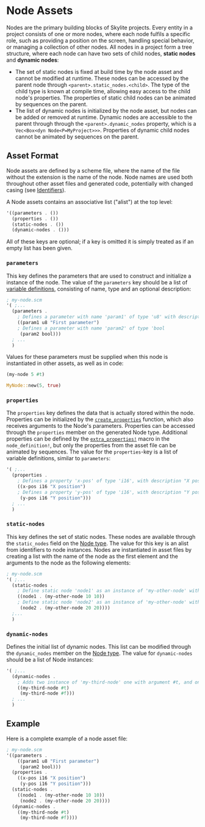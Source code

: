 # Node Assets

Nodes are the primary building blocks of Skylite projects. Every entity in a project consists of one or more nodes, where each node fulfils a specific role, such as providing a position on the screen, handling special behavior, or managing a collection of other nodes. All nodes in a project form a tree structure, where each node can have two sets of child nodes, **static nodes** and **dynamic nodes**:
- The set of static nodes is fixed at build time by the node asset and cannot be modified at runtime. These nodes can be accessed by the parent node through `<parent>.static_nodes.<child>`. The type of the child type is known at compile time, allowing easy access to the child node's properties. The properties of static child nodes can be animated by sequences on the parent.
- The list of dynamic nodes is initialized by the node asset, but nodes can be added or removed at runtime. Dynamic nodes are accessible to the parent through through the `<parent>.dynamic_nodes` property, which is a `Vec<Box<dyn Node<P=MyProject>>>`. Properties of dynamic child nodes cannot be animated by sequences on the parent.

## Asset Format

Node assets are defined by a scheme file, where the name of the file without the extension is the name of the node. Node names are used both throughout other asset files and generated code, potentially with changed casing (see [Identifiers](variables_and_types.md#identifiers)).

A Node assets contains an associative list ("alist") at the top level:

```scheme
'((parameters . ())
  (properties . ())
  (static-nodes . ())
  (dynamic-nodes . ()))
```

All of these keys are optional; if a key is omitted it is simply treated as if an empty list has been given.

### `parameters`

This key defines the parameters that are used to construct and initialize a instance of the node. The value of the `parameters` key should be a list of [variable definitions](variables_and_types.md), consisting of name, type and an optional description:

```scheme
; my-node.scm
'( ;...
  (parameters .
    ; Defines a parameter with name 'param1' of type 'u8' with description "First parameter"
    ((param1 u8 "First parameter")
    ; Defines a parameter with name 'param2' of type 'bool
     (param2 bool)))
  ; ...
  )
```

Values for these parameters must be supplied when this node is instantiated in other assets, as well as in code:

```scheme
(my-node 5 #t)
```

```rust
MyNode::new(5, true)
```

### `properties`

The `properties` key defines the data that is actually stored within the node. Properties can be initialized by the [`create_properties`](node_definition.md#skylite_proccreate_properties) function, which also receives arguments to the Node's parameters. Properties can be accessed through the `properties` member on the generated Node type. Additional properties can be defined by the [`extra_properties!`](node_definition.md#skylite_procextra_properties) macro in the `node_definition!`, but only the properties from the asset file can be animated by sequences. The value for the `properties`-key is a list of variable definitions, similar to `parameters`:

```scheme
'( ;...
  (properties .
    ; Defines a property 'x-pos' of type 'i16', with description "X position".
    ((x-pos i16 "X position")
    ; Defines a property 'y-pos' of type 'i16', with description "Y position".
     (y-pos i16 "Y position")))
  ; ...
  )
```

### `static-nodes`

This key defines the set of static nodes. These nodes are available through the `static_nodes` field on the [Node type](node_definition.md#node-type). The value for this key is an alist from identifiers to node instances. Nodes are instantiated in asset files by creating a list with the name of the node as the first element and the arguments to the node as the following elements:

```scheme
; my-node.scm
'( ;...
  (static-nodes .
    ; Define static node 'node1' as an instance of 'my-other-node' with arguments 10, 10.
    ((node1 . (my-other-node 10 10))
    ; Define static node 'node2' as an instance of 'my-other-node' with arguments 20, 20.
     (node2 . (my-other-node 20 20))))
  ;...
  )
```

### `dynamic-nodes`

Defines the initial list of dynamic nodes. This list can be modified through the `dynamic_nodes` member on the [Node type](node_definition.md#node-type). The value for `dynamic-nodes` should be a list of Node instances:

```scheme
'( ;...
  (dynamic-nodes .
    ; Adds two instance of 'my-third-node' one with argument #t, and one with #f.
    ((my-third-node #t)
     (my-third-node #f)))
  ; ...
  )
```

## Example

Here is a complete example of a node asset file:

```scheme
; my-node.scm
'((parameters .
    ((param1 u8 "First parameter")
     (param2 bool)))
  (properties .
    ((x-pos i16 "X position")
     (y-pos i16 "Y position")))
  (static-nodes .
    ((node1 . (my-other-node 10 10))
     (node2 . (my-other-node 20 20))))
  (dynamic-nodes .
    ((my-third-node #t)
     (my-third-node #f))))
```
